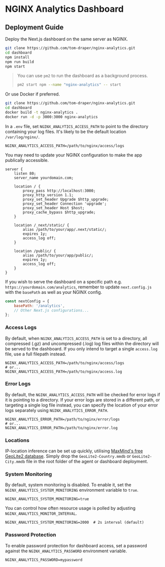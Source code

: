 # NGINX Analytics Dashboard

## Deployment Guide

Deploy the Next.js dashboard on the same server as NGINX.

```bash
git clone https://github.com/tom-draper/nginx-analytics.git
cd dashboard
npm install
npm run build
npm start
```

> You can use `pm2` to run the dashboard as a background process.
> ```bash
> pm2 start npm --name "nginx-analytics" -- start
> ```


Or use Docker if preferred.

```bash
git clone https://github.com/tom-draper/nginx-analytics.git
cd dashboard
docker build -t nginx-analytics .
docker run -d -p 3000:3000 nginx-analytics
```

In a `.env` file, set `NGINX_ANALYTICS_ACCESS_PATH` to point to the directory containing your log files. It's likely to be the default location `/var/log/nginx/`.

```env
NGINX_ANALYTICS_ACCESS_PATH=/path/to/nginx/access/logs
```

You may need to update your NGINX configuration to make the app publically accessible.

```nginx
server {
    listen 80;
    server_name yourdomain.com;

    location / {
        proxy_pass http://localhost:3000;
        proxy_http_version 1.1;
        proxy_set_header Upgrade $http_upgrade;
        proxy_set_header Connection 'upgrade';
        proxy_set_header Host $host;
        proxy_cache_bypass $http_upgrade;
    }

    location /_next/static/ {
        alias /path/to/your/app/.next/static/;
        expires 1y;
        access_log off;
    }

    location /public/ {
        alias /path/to/your/app/public/;
        expires 1y;
        access_log off;
    }
}
```

If you wish to serve the dashboard on a specific path e.g. `https://yourdomain.com/analytics`, remember to update `next.config.js` with the `basePath` as well as your NGINX config.

```js
const nextConfig = {
    basePath: '/analytics',
    // Other Next.js configurations...
};
```

### Access Logs

By default, when `NGINX_ANALYTICS_ACCESS_PATH` is set to a directory, all compressed (.gz) and uncompressed (.log) log files within the directory will be served to the dashboard. If you only intend to target a single `access.log` file, use a full filepath instead.

```env
NGINX_ANALYTICS_ACCESS_PATH=/path/to/nginx/access/logs
# or...
NGINX_ANALYTICS_ACCESS_PATH=/path/to/nginx/access.log
```

### Error Logs

By default, the `NGINX_ANALYTICS_ACCESS_PATH` will be checked for error logs if it is pointing to a directory. If your error logs are stored in a different path, or targeting a single log file instead, you can specify the location of your error logs separately using `NGINX_ANALYTICS_ERROR_PATH`.

```env
NGINX_ANALYTICS_ERROR_PATH=/path/to/nginx/error/logs
# or...
NGINX_ANALYTICS_ERROR_PATH=/path/to/nginx/error.log
```

### Locations

IP-location inference can be set up quickly, utilising <a href="https://www.maxmind.com/en/home">MaxMind's free GeoLite2 database</a>. Simply drop the `GeoLite2-Country.mmdb` or `GeoLite2-City.mmdb` file in the root folder of the agent or dashboard deployment.

### System Monitoring

By default, system monitoring is disabled. To enable it, set the `NGINX_ANALYTICS_SYSTEM_MONITORING` environment variable to `true`.

```env
NGINX_ANALYTICS_SYSTEM_MONITORING=true
```

You can control how often resource usage is polled by adjusting `NGINX_ANALYTICS_MONITOR_INTERVAL`.

```env
NGINX_ANALYTICS_SYSTEM_MONITORING=2000  # 2s interval (default)
```

### Password Protection

To enable password protection for dashboard access, set a password against the `NGINX_ANALYTICS_PASSWORD` environment variable.

```env
NGINX_ANALYTICS_PASSWORD=mypassword
```

